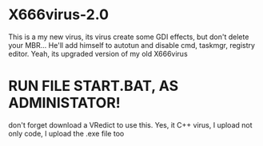 # X666virus-2.0
This is a my new virus, its virus create some GDI effects, but don't delete your MBR... He'll add himself to autotun and disable cmd, taskmgr, registry editor. Yeah, its upgraded version of my old X666virus
# RUN FILE START.BAT, AS ADMINISTATOR!
don't forget download a VRedict to use this. Yes, it C++ virus, I upload not only code, I upload the .exe file too
